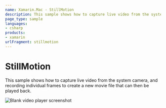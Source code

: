 ```yaml
---
name: Xamarin.Mac - StillMotion
description: This sample shows how to capture live video from the system camera, and recording individual frames to create a new movie file that can then be...
page_type: sample
languages:
- csharp
products:
- xamarin
urlFragment: stillmotion
---
```

# StillMotion

This sample shows how to capture live video from the system camera, and recording individual frames to create a new movie file that can then be played back.

![Blank video player screenshot](Screenshots/0.png)
